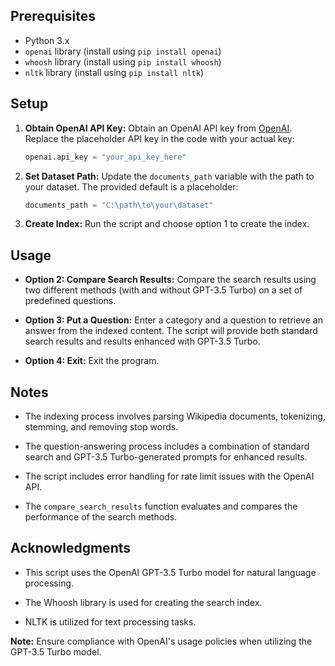 
## Prerequisites

- Python 3.x
- `openai` library (install using `pip install openai`)
- `whoosh` library (install using `pip install whoosh`)
- `nltk` library (install using `pip install nltk`)

## Setup

1. **Obtain OpenAI API Key:**
   Obtain an OpenAI API key from [OpenAI](https://beta.openai.com/signup/). Replace the placeholder API key in the code with your actual key:

   ```python
   openai.api_key = "your_api_key_here"
   ```

2. **Set Dataset Path:**
   Update the `documents_path` variable with the path to your dataset. The provided default is a placeholder:

   ```python
   documents_path = "C:\path\to\your\dataset"
   ```

3. **Create Index:**
   Run the script and choose option 1 to create the index.

## Usage

- **Option 2: Compare Search Results:**
  Compare the search results using two different methods (with and without GPT-3.5 Turbo) on a set of predefined questions.

- **Option 3: Put a Question:**
  Enter a category and a question to retrieve an answer from the indexed content. The script will provide both standard search results and results enhanced with GPT-3.5 Turbo.

- **Option 4: Exit:**
  Exit the program.

## Notes

- The indexing process involves parsing Wikipedia documents, tokenizing, stemming, and removing stop words.

- The question-answering process includes a combination of standard search and GPT-3.5 Turbo-generated prompts for enhanced results.

- The script includes error handling for rate limit issues with the OpenAI API.

- The `compare_search_results` function evaluates and compares the performance of the search methods.

## Acknowledgments

- This script uses the OpenAI GPT-3.5 Turbo model for natural language processing.

- The Whoosh library is used for creating the search index.

- NLTK is utilized for text processing tasks.

**Note:** Ensure compliance with OpenAI's usage policies when utilizing the GPT-3.5 Turbo model.
